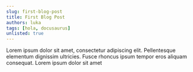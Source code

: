 ```yaml
---
slug: first-blog-post
title: First Blog Post
authors: luka
tags: [hola, docusaurus]
unlisted: true
---
```


Lorem ipsum dolor sit amet, consectetur adipiscing elit. Pellentesque elementum dignissim ultricies. Fusce rhoncus ipsum tempor eros aliquam consequat. Lorem ipsum dolor sit amet
